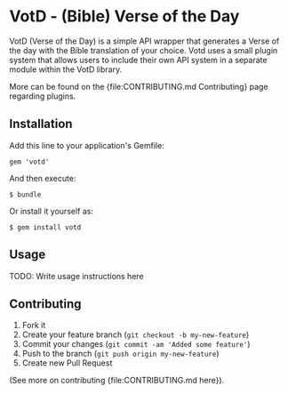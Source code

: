 # VotD - (Bible) Verse of the Day

VotD (Verse of the Day) is a simple API wrapper that generates a Verse of the day with the
Bible translation of your choice. Votd uses a small plugin system that allows users to
include their own API system in a separate module within the VotD library.

More can be found on the {file:CONTRIBUTING.md Contributing} page regarding plugins.

## Installation

Add this line to your application's Gemfile:

    gem 'votd'

And then execute:

    $ bundle

Or install it yourself as:

    $ gem install votd

## Usage

TODO: Write usage instructions here

## Contributing

1. Fork it
2. Create your feature branch (`git checkout -b my-new-feature`)
3. Commit your changes (`git commit -am 'Added some feature'`)
4. Push to the branch (`git push origin my-new-feature`)
5. Create new Pull Request

(See more on contributing {file:CONTRIBUTING.md here}).
